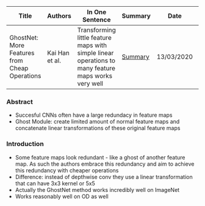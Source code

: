 | Title | Authors | In One Sentence | Summary | Date | Link | Conference |
| -----  | ------ | --------------- | ------- | ---- | ---- | ---------- |
| GhostNet: More Features from Cheap Operations | Kai Han et al. | Transforming little feature maps with simple linear operations to many feature maps works very well | [Summary](./paper-summary/vision-architectures/ghostnet.md) | 13/03/2020 | [Paper](https://arxiv.org/pdf/1911.11907.pdf)| ArXiv | 

### Abstract
- Succesful CNNs often have a large redundacy in feature maps
- Ghost Module: create limited amount of normal feature maps and concatenate linear transformations of these original feature maps

### Introduction
- Some feature maps look redundant - like a ghost of another feature map. As such the authors embrace this redundancy and aim to achieve this redundancy with cheaper operations
- Difference: instead of depthwise conv they use a linear transformation that can have 3x3 kernel or 5x5
- Actually the GhostNet method works incredibly well on ImageNet
- Works reasonably well on OD as well
